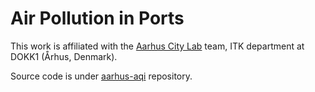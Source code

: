 # Air Pollution in Ports

This work is affiliated with the [Aarhus City Lab](https://aarhuscitylab.dk/english/) team, ITK department at DOKK1 (Århus, Denmark).

Source code is under [aarhus-aqi](https://github.com/nussarafirn/aarhus-aqi) repository. 
